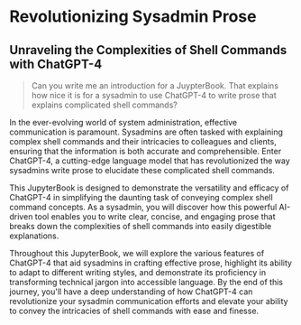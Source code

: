 #  Revolutionizing Sysadmin Prose
## Unraveling the Complexities of Shell Commands with ChatGPT-4

> Can you write me an introduction for a JuypterBook. That explains how nice it is for a sysadmin to use ChatGPT-4 to write prose that explains complicated shell commands?


In the ever-evolving world of system administration, effective communication is paramount. Sysadmins are often tasked with explaining complex shell commands and their intricacies to colleagues and clients, ensuring that the information is both accurate and comprehensible. Enter ChatGPT-4, a cutting-edge language model that has revolutionized the way sysadmins write prose to elucidate these complicated shell commands.

This JupyterBook is designed to demonstrate the versatility and efficacy of ChatGPT-4 in simplifying the daunting task of conveying complex shell command concepts. As a sysadmin, you will discover how this powerful AI-driven tool enables you to write clear, concise, and engaging prose that breaks down the complexities of shell commands into easily digestible explanations.

Throughout this JupyterBook, we will explore the various features of ChatGPT-4 that aid sysadmins in crafting effective prose, highlight its ability to adapt to different writing styles, and demonstrate its proficiency in transforming technical jargon into accessible language. By the end of this journey, you'll have a deep understanding of how ChatGPT-4 can revolutionize your sysadmin communication efforts and elevate your ability to convey the intricacies of shell commands with ease and finesse.

